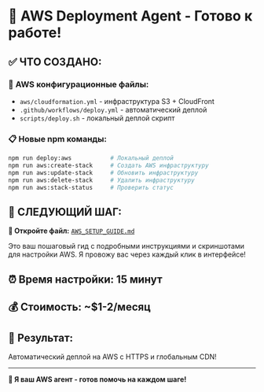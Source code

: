 # 🤖 AWS Deployment Agent - Готово к работе!

## ✅ **ЧТО СОЗДАНО:**

### 📁 **AWS конфигурационные файлы:**
- `aws/cloudformation.yml` - инфраструктура S3 + CloudFront
- `.github/workflows/deploy.yml` - автоматический деплой 
- `scripts/deploy.sh` - локальный деплой скрипт

### 📋 **Новые npm команды:**
```bash
npm run deploy:aws           # Локальный деплой
npm run aws:create-stack     # Создать AWS инфраструктуру  
npm run aws:update-stack     # Обновить инфраструктуру
npm run aws:delete-stack     # Удалить инфраструктуру
npm run aws:stack-status     # Проверить статус
```

## 🎯 **СЛЕДУЮЩИЙ ШАГ:**

**📖 Откройте файл:** [`AWS_SETUP_GUIDE.md`](AWS_SETUP_GUIDE.md)

Это ваш пошаговый гид с подробными инструкциями и скриншотами для настройки AWS. Я провожу вас через каждый клик в интерфейсе!

## ⏰ **Время настройки:** 15 минут

## 💰 **Стоимость:** ~$1-2/месяц

## 🚀 **Результат:** 
Автоматический деплой на AWS с HTTPS и глобальным CDN!

---

**🤖 Я ваш AWS агент - готов помочь на каждом шаге!**
